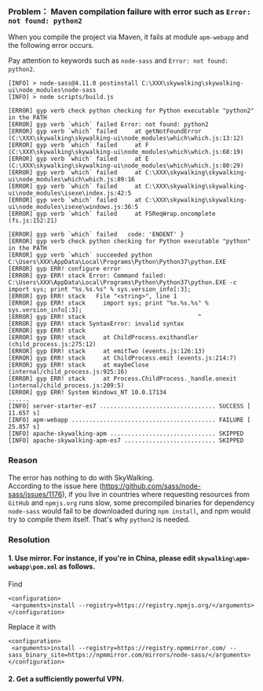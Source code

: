 ### Problem： Maven compilation failure with error such as `Error: not found: python2`
When you compile the project via Maven, it fails at module `apm-webapp` and the following error occurs.

Pay attention to keywords such as `node-sass` and `Error: not found: python2`.

```
[INFO] > node-sass@4.11.0 postinstall C:\XXX\skywalking\skywalking-ui\node_modules\node-sass
[INFO] > node scripts/build.js

[ERROR] gyp verb check python checking for Python executable "python2" in the PATH
[ERROR] gyp verb `which` failed Error: not found: python2
[ERROR] gyp verb `which` failed     at getNotFoundError (C:\XXX\skywalking\skywalking-ui\node_modules\which\which.js:13:12)
[ERROR] gyp verb `which` failed     at F (C:\XXX\skywalking\skywalking-ui\node_modules\which\which.js:68:19)
[ERROR] gyp verb `which` failed     at E (C:\XXX\skywalking\skywalking-ui\node_modules\which\which.js:80:29)
[ERROR] gyp verb `which` failed     at C:\XXX\skywalking\skywalking-ui\node_modules\which\which.js:89:16
[ERROR] gyp verb `which` failed     at C:\XXX\skywalking\skywalking-ui\node_modules\isexe\index.js:42:5
[ERROR] gyp verb `which` failed     at C:\XXX\skywalking\skywalking-ui\node_modules\isexe\windows.js:36:5
[ERROR] gyp verb `which` failed     at FSReqWrap.oncomplete (fs.js:152:21)

[ERROR] gyp verb `which` failed   code: 'ENOENT' }
[ERROR] gyp verb check python checking for Python executable "python" in the PATH
[ERROR] gyp verb `which` succeeded python C:\Users\XXX\AppData\Local\Programs\Python\Python37\python.EXE
[ERROR] gyp ERR! configure error 
[ERROR] gyp ERR! stack Error: Command failed: C:\Users\XXX\AppData\Local\Programs\Python\Python37\python.EXE -c import sys; print "%s.%s.%s" % sys.version_info[:3];
[ERROR] gyp ERR! stack   File "<string>", line 1
[ERROR] gyp ERR! stack     import sys; print "%s.%s.%s" % sys.version_info[:3];
[ERROR] gyp ERR! stack                                ^
[ERROR] gyp ERR! stack SyntaxError: invalid syntax
[ERROR] gyp ERR! stack 
[ERROR] gyp ERR! stack     at ChildProcess.exithandler (child_process.js:275:12)
[ERROR] gyp ERR! stack     at emitTwo (events.js:126:13)
[ERROR] gyp ERR! stack     at ChildProcess.emit (events.js:214:7)
[ERROR] gyp ERR! stack     at maybeClose (internal/child_process.js:925:16)
[ERROR] gyp ERR! stack     at Process.ChildProcess._handle.onexit (internal/child_process.js:209:5)
[ERROR] gyp ERR! System Windows_NT 10.0.17134
......
[INFO] server-starter-es7 ................................. SUCCESS [ 11.657 s]
[INFO] apm-webapp ......................................... FAILURE [ 25.857 s]
[INFO] apache-skywalking-apm .............................. SKIPPED
[INFO] apache-skywalking-apm-es7 .......................... SKIPPED
```

### Reason

The error has nothing to do with SkyWalking.   
According to the issue here (https://github.com/sass/node-sass/issues/1176), if you live in countries where requesting resources from `GitHub` and `npmjs.org` runs slow, some precompiled binaries for dependency `node-sass` would fail to be downloaded during `npm install`, and npm would try to compile them itself. That's why `python2` is needed.

### Resolution
#### 1. Use mirror. For instance, if you're in China, please edit `skywalking\apm-webapp\pom.xml` as follows.    
Find
```
<configuration>  
 <arguments>install --registry=https://registry.npmjs.org/</arguments>  
</configuration>
```
Replace it with
```
<configuration>  
 <arguments>install --registry=https://registry.npmmirror.com/ --sass_binary_site=https://npmmirror.com/mirrors/node-sass/</arguments>  
</configuration>
```
#### 2. Get a sufficiently powerful VPN.
